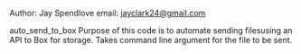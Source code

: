 Author: Jay Spendlove
email: jayclark24@gmail.com

auto_send_to_box
Purpose of this code is to automate sending filesusing an API to Box for storage.
Takes command line argument for the file to be sent. 
